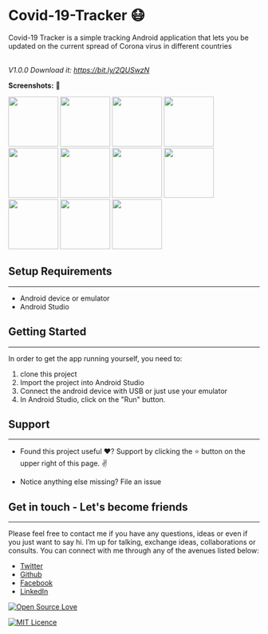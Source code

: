 # Covid-19-Tracker :mask:
Covid-19 Tracker is a simple tracking Android application that lets you be updated on the current spread of Corona virus in different countries<br></br>


*V1.0.0 Download it: https://bit.ly/2QUSwzN*


**Screenshots:**  :rocket:

<p float="left">
<img src="Screenshots/Screenshot_20200330-175204.jpg" width="100"/>
<img src="Screenshots/Screenshot_20200330-175215.jpg" width="100"/>
<img src="Screenshots/Screenshot_20200330-175220.jpg" width="100">
<img src="Screenshots/Screenshot_20200330-175229.jpg" width="100">
<img src="Screenshots/Screenshot_20200330-175235.jpg" width="100">
<img src="Screenshots/Screenshot_20200330-175245.jpg" width="100">
<img src="Screenshots/Screenshot_20200330-175256.jpg" width="100">
<img src="Screenshots/Screenshot_20200330-175302.jpg" width="100">
<img src="Screenshots/Screenshot_20200330-175312.jpg" width="100">
<img src="Screenshots/Screenshot_20200330-175324.jpg" width="100">
<img src="Screenshots/Screenshot_20200330-175338.jpg" width="100">
  </p>
  
  
## Setup Requirements
----------------

- Android device or emulator
- Android Studio

## Getting Started
----------------

In order to get the app running yourself, you need to:

1.  clone this project
2.  Import the project into Android Studio
3.  Connect the android device with USB or just use your emulator
4.  In Android Studio, click on the "Run" button.


## Support
--------

- Found this project useful ❤️? Support by clicking the ⭐️ button on the upper right of this page. ✌️

- Notice anything else missing? File an issue 

## Get in touch - Let's become friends
-----------------------------------

Please feel free to contact me if you have any questions, ideas or even if you just want to say hi. I’m up for talking, exchange ideas, collaborations or consults. You can connect with me through any of the avenues listed below:
- [Twitter](https://twitter.com/kanyi_joel)
- [Github](https://github.com/JoelKanyi)
- [Facebook](https://www.facebook.com/joel.kanyi.71)
- [LinkedIn](https://www.linkedin.com/in/joel-kanyi-037270174/) 


 
 [![Open Source Love](https://badges.frapsoft.com/os/v2/open-source-150x25.png?v=103)](https://github.com/ellerbrock/open-source-badge/)


[![MIT Licence](https://badges.frapsoft.com/os/mit/mit-175x39.png?v=103)](https://opensource.org/licenses/mit-license.php)
